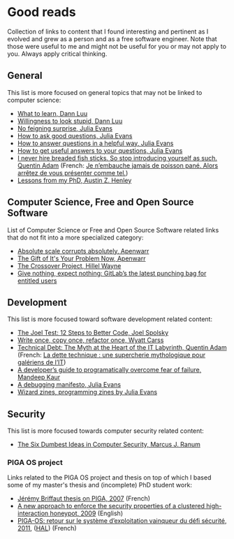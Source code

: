 # Good reads

Collection of links to content that I found interesting and pertinent as I
evolved and grew as a person and as a free software engineer. Note that those
were useful to me and might not be useful for you or may not apply to you.
Always apply critical thinking.

## General

This list is more focused on general topics that may not be linked to computer
science:

- [What to learn, Dann Luu](https://danluu.com/learn-what/)
- [Willingness to look stupid, Dann Luu](https://danluu.com/look-stupid/)
- [No feigning surprise, Julia Evans](https://jvns.ca/blog/2017/04/27/no-feigning-surprise/)
- [How to ask good questions, Julia Evans](https://jvns.ca/blog/good-questions/)
- [How to answer questions in a helpful way, Julia Evans](https://jvns.ca/blog/answer-questions-well/)
- [How to get useful answers to your questions, Julia Evans](https://jvns.ca/blog/2021/10/21/how-to-get-useful-answers-to-your-questions/)
- [I never hire breaded fish sticks. So stop introducing yourself as such. Quentin Adam](https://waxzce.medium.com/i-never-hire-breaded-fish-sticks-so-stop-introducing-yourself-as-such-ab6808728a42) (French: [Je n’embauche jamais de poisson pané. Alors arrêtez de vous présenter comme tel.](https://waxzce.medium.com/je-nembauche-jamais-de-poisson-pan%C3%A9-alors-arr%C3%AAtez-de-vous-pr%C3%A9senter-comme-tel-1eb318ee8a20))
- [Lessons from my PhD, Austin Z. Henley](https://web.archive.org/web/20220103130945/https://web.eecs.utk.edu/~azh/blog/lessonsfrommyphd.html)

## Computer Science, Free and Open Source Software

List of Computer Science or Free and Open Source Software related links that do
not fit into a more specialized category:

- [Absolute scale corrupts absolutely, Apenwarr](https://apenwarr.ca/log/20190819)
- [The Gift of It's Your Problem Now, Apenwarr](https://apenwarr.ca/log/20211229)
- [The Crossover Project, Hillel Wayne](https://www.hillelwayne.com/tags/crossover-project/)
- [Give nothing, expect nothing: GitLab’s the latest punching bag for entitled users](https://dissociatedpress.net/2022/08/10/give-nothing-expect-nothing-gitlabs-the-latest-punching-bag-for-entitled-users/)

## Development

This list is more focused toward software development related content:

- [The Joel Test: 12 Steps to Better Code, Joel Spolsky](https://www.joelonsoftware.com/2000/08/09/the-joel-test-12-steps-to-better-code/)
- [Write once, copy once, refactor once, Wyatt Carss](https://wcarss.ca/log/2015/01/write-once-copy-once-refactor-once/)
- [Technical Debt: The Myth at the Heart of the IT Labyrinth, Quentin Adam](https://waxzce.medium.com/technical-debt-the-myth-at-the-heart-of-the-it-labyrinth-8e93954848ea) (French: [La dette technique : une supercherie mythologique pour galériens de l’IT](https://waxzce.medium.com/la-dette-technique-une-supercherie-mythologique-pour-gal%C3%A9riens-de-lit-7ed0dfbf39c7))
- [A developer’s guide to programatically overcome fear of failure, Mandeep Kaur](https://www.pagerduty.com/blog/engineers-guide-on-the-importance-of-failure/)
- [A debugging manifesto, Julia Evans](https://jvns.ca/blog/2022/12/08/a-debugging-manifesto/)
- [Wizard zines, programming zines by Julia Evans](https://wizardzines.com)

## Security

This list is more focused towards computer security related content:

- [The Six Dumbest Ideas in Computer Security, Marcus J. Ranum](https://www.ranum.com/security/computer_security/editorials/dumb/)

### PIGA OS project

Links related to the PIGA OS project and thesis on top of which I based some of
my master's thesis and (incomplete) PhD student work:

* [Jérémy Briffaut thesis on PIGA, 2007](https://hal.archives-ouvertes.fr/tel-00261613) (French)
* [A new approach to enforce the security properties of a clustered high-interaction honeypot, 2009](https://graal.ens-lyon.fr/~jrouzaud/files/shpcs_2009.pdf) (English)
* [PIGA-OS: retour sur le système d’exploitation vainqueur du défi sécurité, 2011](https://renpar.irisa.fr/cfse8/cfse8_16.pdf), ([HAL](https://hal.archives-ouvertes.fr/hal-00804275)) (French)
